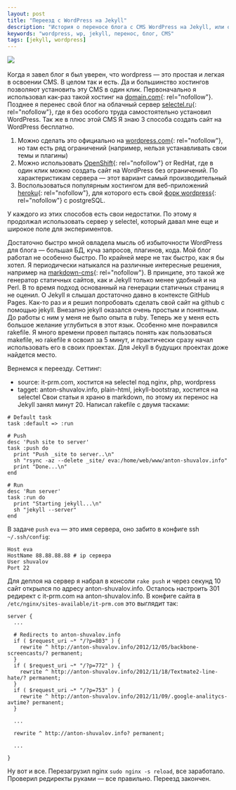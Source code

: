 ```yaml
---
layout: post
title: "Переезд с WordPress на Jekyll"
description: "История о переносе блога с CMS WordPress на Jekyll, или о том, как увеличить производительность wordpress в сотни раз"
keywords: "wordpress, wp, jekyll, перенос, блог, CMS" 
tags: [jekyll, wordpress]
---
```



![](http://31808.selcdn.ru/it-prm/pics/jekyll.png) 
<br>
<br>
Когда я завел блог я был уверен, что wordpress — это простая и легкая в освоении CMS. В целом так и есть. Да и большинство хостингов позволяют установить эту CMS в один клик. Первоначально я использовал как-раз такой хостинг на [domain.com][]{: rel="nofollow"}. Позднее я перенес свой блог на облачный сервер [selectel.ru][]{: rel="nofollow"}, где я без особого труда самостоятельно установил WordPress. Так же в плюс этой CMS Я знаю 3 способа создать сайт на WordPress бесплатно. 
1.	Можно сделать это официально на [wordpress.com][]{: rel="nofollow"}, но там есть ряд ограничений (например, нельзя устанавливать свои темы и плагины)
2.	Можно использовать [OpenShift][]{: rel="nofollow"} от RedHat, где в один клик можно создать сайт на WordPress без ограничений. По характеристикам сервера — этот вариант самый производительный
3.	Воспользоваться популярным хостингом для веб-приложений [heroku][]{: rel="nofollow"}, для которого есть свой [форк wordpress][]{: rel="nofollow"} с postgreSQL.  

У каждого из этих способов есть свои недостатки. По этому я продолжал использовать сервер у selectel, который давал мне еще и широкое поле для экспериментов. 

Достаточно быстро мной овладела мысль об избыточности WordPress для блога — большая БД, куча запросов, плагинов, кода. 
Мой блог работал не особенно быстро. По крайней мере не так быстро, как я бы хотел. Я периодически натыкался на различные интересные решения, например на [markdown-cms][]{: rel="nofollow"}. В принципе, это такой же генератор статичных сайтов, как и Jekyll только менее удобный и на Perl. В то время подход основанный на генерации статичных страниц я не оценил. О Jekyll я слышал достаточно давно в контексте GitHub Pages. Как-то раз и я решил попробовать сделать свой сайт на github с помощью jekyll. Внезапно jekyll оказался очень простым и понятным. До работы с ним у меня не было опыта в ruby. Теперь же у меня есть большое желание углубиться в этот язык. Особенно мне понравился rakefile. Я много времени провел пытаясь понять как пользоваться makefile, но rakefile я освоил за 5 минут, и практически сразу начал использовать его в своих проектах. Для Jekyll в будущих проектах доже найдется место.

Вернемся к переезду. Сеттинг: 
*	source: it-prm.com, хостится на selectel под nginx, php, wordpress
*	tagget: anton-shuvalov.info, plain-html, jekyll-bootstrap, хостится на selectel
Свои статьи я храню в markdown, по этому их перенос на Jekyll занял минут 20. Написал rakefile с двумя тасками:

<pre><code># Default task
task :default => :run

# Push 
desc 'Push site to server'
task :push do
  print "Push _site to server..\n"
  sh "rsync -az --delete _site/ eva:/home/web/www/anton-shuvalov.info"
  print "Done...\n"
end

# Run
desc 'Run server'
task :run do
  print "Starting jekyll...\n"
  sh "jekyll --server"
end
</code></pre>

В задаче `push` `eva` — это имя сервера, оно забито в конфиге ssh `~/.ssh/config`: 

<pre><code>Host eva
HostName 88.88.88.88 # ip сервера
User shuvalov
Port 22
</code></pre>
Для деплоя на сервер я набрал в консоли `rake push` и через секунд 10 сайт открылся по адресу anton-shuvalov.info. Осталось настроить 301 редирект с it-prm.com на anton-shuvalov.info. В конфиге сайта в `/etc/nginx/sites-available/it-prm.com` это выглядит так: 

<pre><code>server {
  ...

  # Redirects to anton-shuvalov.info
  if ( $request_uri ~* "/?p=803" ) { 
    rewrite ^ http://anton-shuvalov.info/2012/12/05/backbone-screencasts/? permanent; 
  }
  if ( $request_uri ~* "/?p=772" ) { 
    rewrite ^ http://anton-shuvalov.info/2012/11/18/Textmate2-line-hate/? permanent; 
  }
  if ( $request_uri ~* "/?p=753" ) { 
    rewrite ^ http://anton-shuvalov.info/2012/11/09/.google-analitycs-avtime? permanent; 
  }

  ...

  rewrite ^ http://anton-shuvalov.info? permanent;
  
  ...
		
}
</code></pre> 

Ну вот и все. Перезагрузил nginx `sudo nginx -s reload`, все заработало. Проверил редиректы руками — все правильно. Переезд закончен.

[domain.com]: http://domain.com
[selectel.ru]: http://selectel.ru
[wordpress.com]: http://wordpress.com
[OpenShift]: https://openshift.redhat.com/
[heroku]: http://www.heroku.com/
[форк wordpress]: https://github.com/mhoofman/wordpress-heroku
[markdown-cms]: https://github.com/fletcher/MultiMarkdown-CMS